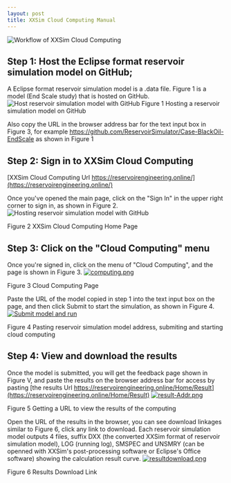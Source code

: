 ```yaml
---
layout: post
title: XXSim Cloud Computing Manual
---
```

![Workflow of XXSim Cloud Computing](https://www.peclouds.com/wp-content/uploads/2019/07/cloud-computing-workflow.png "Workflow")
  
  
  
## Step 1: Host the Eclipse format reservoir simulation model on GitHub; 
A Eclipse format reservoir simulation model is a .data file.
Figure 1 is a model (End Scale study) that is hosted on GitHub. 
![Host reservoir simulation model with GitHub](https://i.postimg.cc/Y2x2cN3x/githubcase.png "GitHub sample")
Figure 1 Hosting a reservoir simulation model on GitHub

Also copy the URL in the browser address bar for the text input box in Figure 3, for example https://github.com/ReservoirSimulator/Case-BlackOil-EndScale as shown in Figure 1

## Step 2: Sign in to XXSim Cloud Computing
[XXSim Cloud Computing Url https://reservoirengineering.online/](https://reservoirengineering.online/)

Once you've opened the main page, click on the "Sign In" in the upper right corner to sign in, as shown in Figure 2. ![Hosting reservoir simulation model with GitHub](https://www.peclouds.com/wp-content/uploads/2019/07/home.png "Home Page")

Figure 2 XXSim Cloud Computing Home Page

## Step 3: Click on the "Cloud Computing" menu

Once you're signed in, click on the menu of "Cloud Computing", and the page is shown in Figure 3. [![computing.png](https://www.peclouds.com/wp-content/uploads/2019/07/computing.png)](https://www.peclouds.com/wp-content/uploads/2019/07/computing.png)

Figure 3 Cloud Computing Page

Paste the URL of the model copied in step 1 into the text input box on the page, and then click Submit to start the simulation, as shown in Figure 4. [![Submit model and run](https://www.peclouds.com/wp-content/uploads/2019/07/submit.png)](https://www.peclouds.com/wp-content/uploads/2019/07/submit.png)

Figure 4 Pasting reservoir simulation model address, submiting and starting cloud computing

## Step 4: View and download the results
Once the model is submitted, you will get the feedback page shown in Figure V, and paste the results on the browser address bar for access by pasting [the results Url https://reservoirengineering.online/Home/Result](https://reservoirengineering.online/Home/Result) [![result-Addr.png](https://www.peclouds.com/wp-content/uploads/2019/07/result-Addr.png)](https://www.peclouds.com/wp-content/uploads/2019/07/result-Addr.png/)

Figure 5 Getting a URL to view the results of the computing

Open the URL of the results in the browser, you can see download linkages similar to Figure 6, click any link to download.
Each reservoir simulation model outputs 4 files, suffix DXX (the converted XXSim format of reservoir simulation model), LOG (running log), SMSPEC and UNSMRY (can be openned with XXSim's post-processing software or Eclipse's Office software) showing the calculation result curve. [![resultdownload.png](https://www.peclouds.com/wp-content/uploads/2019/07/resultdownload.png)](https://www.peclouds.com/wp-content/uploads/2019/07/resultdownload.png)

Figure 6 Results Download Link
